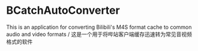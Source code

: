# BCatchAutoConverter
This is an application for converting Bilibili's M4S format cache to common audio and video formats / 这是一个用于将哔站客户端缓存迅速转为常见音视频格式的软件
